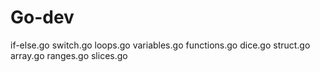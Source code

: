# Go-dev
if-else.go
switch.go
loops.go 
variables.go
functions.go
dice.go
struct.go
array.go
ranges.go
slices.go
